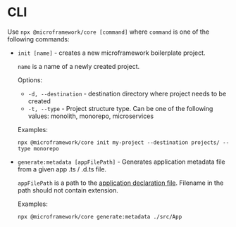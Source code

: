 # CLI

Use `npx @microframework/core [command]` where `command` is one of the following commands:

* `init [name]` - creates a new microframework boilerplate project.

    `name` is a name of a newly created project.

    Options:
    
    * `-d, --destination` - destination directory where project needs to be created
    * `-t, --type` - Project structure type. Can be one of the following values: monolith, monorepo, microservices
    
    Examples:
    
    ```shell script
    npx @microframework/core init my-project --destination projects/ --type monorepo
    ```
  
* `generate:metadata [appFilePath]` - Generates application metadata file from a given app .ts / .d.ts file.

    `appFilePath` is a path to the [application declaration file](application-declaration.md).
    Filename in the path should not contain extension.

    Examples:
    
    ```shell script
    npx @microframework/core generate:metadata ./src/App
    ```